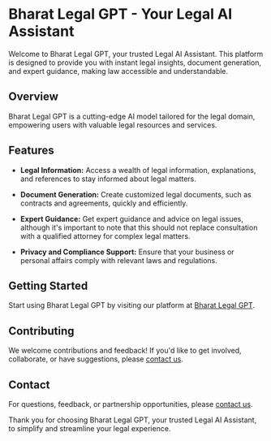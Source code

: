 # Bharat Legal GPT - Your Legal AI Assistant

Welcome to Bharat Legal GPT, your trusted Legal AI Assistant. This platform is designed to provide you with instant legal insights, document generation, and expert guidance, making law accessible and understandable.

## Overview

Bharat Legal GPT is a cutting-edge AI model tailored for the legal domain, empowering users with valuable legal resources and services.

## Features

- **Legal Information:** Access a wealth of legal information, explanations, and references to stay informed about legal matters.

- **Document Generation:** Create customized legal documents, such as contracts and agreements, quickly and efficiently.

- **Expert Guidance:** Get expert guidance and advice on legal issues, although it's important to note that this should not replace consultation with a qualified attorney for complex legal matters.

- **Privacy and Compliance Support:** Ensure that your business or personal affairs comply with relevant laws and regulations.

## Getting Started

Start using Bharat Legal GPT by visiting our platform at [Bharat Legal GPT](https://legal-bharat-gpt.streamlit.app/).

## Contributing

We welcome contributions and feedback! If you'd like to get involved, collaborate, or have suggestions, please [contact us](mailto:raghuveeraduri@gmail.com).

## Contact

For questions, feedback, or partnership opportunities, please [contact us](mailto:raghuveeraduri@gmail.com).

Thank you for choosing Bharat Legal GPT, your trusted Legal AI Assistant, to simplify and streamline your legal experience.

